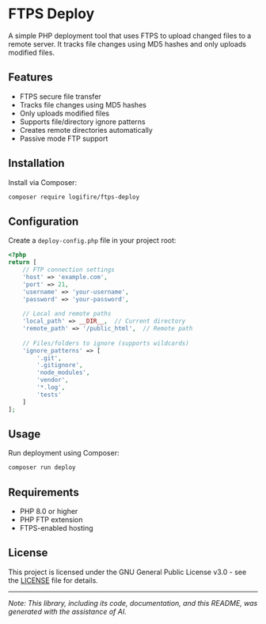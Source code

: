 # FTPS Deploy

A simple PHP deployment tool that uses FTPS to upload changed files to a remote server. It tracks file changes using MD5 hashes and only uploads modified files.

## Features

- FTPS secure file transfer
- Tracks file changes using MD5 hashes
- Only uploads modified files
- Supports file/directory ignore patterns
- Creates remote directories automatically
- Passive mode FTP support

## Installation

Install via Composer:

```bash
composer require logifire/ftps-deploy
```

## Configuration

Create a `deploy-config.php` file in your project root:

```php
<?php
return [
    // FTP connection settings
    'host' => 'example.com',
    'port' => 21,
    'username' => 'your-username',
    'password' => 'your-password',
    
    // Local and remote paths
    'local_path' => __DIR__,  // Current directory
    'remote_path' => '/public_html',  // Remote path
    
    // Files/folders to ignore (supports wildcards)
    'ignore_patterns' => [
        '.git',
        '.gitignore',
        'node_modules',
        'vendor',
        '*.log',
        'tests'
    ]
];
```

## Usage

Run deployment using Composer:

```bash
composer run deploy
```

## Requirements

- PHP 8.0 or higher
- PHP FTP extension
- FTPS-enabled hosting

## License

This project is licensed under the GNU General Public License v3.0 - see the [LICENSE](LICENSE) file for details.

---
*Note: This library, including its code, documentation, and this README, was generated with the assistance of AI.*